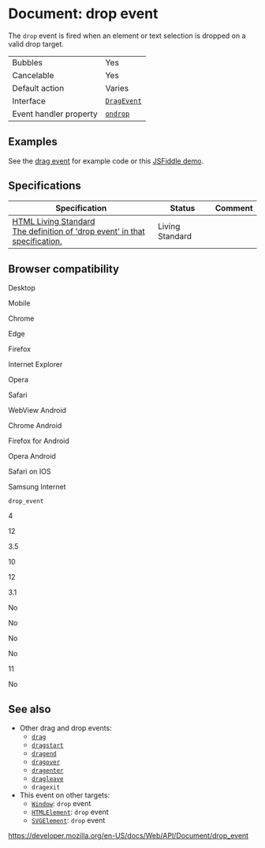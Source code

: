 # Document: drop event

The `drop` event is fired when an element or text selection is dropped on a valid drop target.

<table><tbody><tr class="odd"><td>Bubbles</td><td>Yes</td></tr><tr class="even"><td>Cancelable</td><td>Yes</td></tr><tr class="odd"><td>Default action</td><td>Varies</td></tr><tr class="even"><td>Interface</td><td><a href="../dragevent"><code>DragEvent</code></a></td></tr><tr class="odd"><td>Event handler property</td><td><a href="../globaleventhandlers/ondrop"><code>ondrop</code></a></td></tr></tbody></table>

## Examples

See the [drag event](drag_event) for example code or this [JSFiddle demo](https://jsfiddle.net/zfnj5rv4/).

## Specifications

<table><thead><tr class="header"><th>Specification</th><th>Status</th><th>Comment</th></tr></thead><tbody><tr class="odd"><td><a href="https://html.spec.whatwg.org/multipage/interaction.html#dndevents">HTML Living Standard<br />
<span class="small">The definition of 'drop event' in that specification.</span></a></td><td><span class="spec-living">Living Standard</span></td><td></td></tr></tbody></table>

## Browser compatibility

Desktop

Mobile

Chrome

Edge

Firefox

Internet Explorer

Opera

Safari

WebView Android

Chrome Android

Firefox for Android

Opera Android

Safari on IOS

Samsung Internet

`drop_event`

4

12

3.5

10

12

3.1

No

No

No

No

11

No

## See also

- Other drag and drop events:
  - [`drag`](drag_event)
  - [`dragstart`](dragstart_event)
  - [`dragend`](dragend_event)
  - [`dragover`](dragover_event)
  - [`dragenter`](dragenter_event)
  - [`dragleave`](dragleave_event)
  - <span class="page-not-created">`dragexit`</span>
- This event on other targets:
  - [`Window`](../window): <span class="page-not-created">`drop`</span> event
  - [`HTMLElement`](../htmlelement): <span class="page-not-created">`drop`</span> event
  - [`SVGElement`](../svgelement): <span class="page-not-created">`drop`</span> event

<a href="https://developer.mozilla.org/en-US/docs/Web/API/Document/drop_event" class="_attribution-link">https://developer.mozilla.org/en-US/docs/Web/API/Document/drop_event</a>
